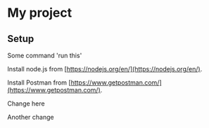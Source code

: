 # My project

## Setup

Some command 'run this'

Install node.js from [https://nodejs.org/en/](https://nodejs.org/en/).

Install Postman from [https://www.getpostman.com/](https://www.getpostman.com/).

Change here

Another change
